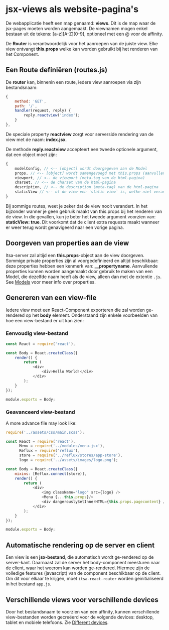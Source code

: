 # jsx-views als website-pagina's
De webapplicatie heeft een map genaamd: **views**. Dit is de map waar de jsx-pages moeten worden aangemaakt. De viewnamen mogen enkel bestaan uit de tekens: [a-z][A-Z][0-9], optioneel met een @ voor de affinity.

De **Router** is verantwoordelijk voor het aanroepen van de juiste view. Elke view ontvangt **this.props** welke kan worden gebruikt bij het renderen van het Component.

## Een Route definiëren (routes.js)
De **router** kan, binnenin een route, iedere view aanroepen via zijn bestandsnaam:

```js
{
    method: 'GET',
    path: '/',
    handler(request, reply) {
        reply.reactview('index');
    }
},
```
De speciale property **reactview** zorgt voor serverside rendering van de view met de naam: **index.jsx**.

De methode **reply.reactview** accepteert een tweede optionele argument, dat een object moet zijn:
```js
{
    modelConfig, // <-- [object] wordt doorgegeven aan de Model
    props, // <-- [object] wordt samengevoegd met this.props (aanvullend op de voorgedefinieerde porperties en model-properties)
    viewport, // <-- de viewport (meta-tag van de html-pagina)
    charset, // <-- de charset van de html-pagina
    description, // <-- de description (meta-tag) van de html-pagina
    staticView // <-- of de view een `static view` is, welke niet verandert
}
```


Bij sommige routes, weet je zeker dat de view nooit verandert. In het bijzonder wanner je geen gebruik maakt van this.props bij het renderen van de view. In die gevallen, kun je beter het tweede argument voorzien van: **staticView: true**. Dit voorkomt dat de client extra requests maakt wanneer er weer terug wordt genavigeerd naar een vorige pagina.


## Doorgeven van properties aan de view
Itsa-server zal altijd een **this.props**-object aan de view doorgeven. Sommige private properties zijn al voorgedefinieerd en altijd beschikbaar: deze properties hebben een kenmerk van: **__propertyname**. Aanvullende properties kunnen worden aangemaakt door gebruik te maken van een Model, die dezelfde naam heeft als de view, alleen dan met de extentie `.js`. See [Models](/models) voor meer info over properties.

## Genereren van een view-file
Iedere view moet een React-Component exporteren die zal worden ge-rendered op het **body** element. Onderstaand zijn enkele voorbeelden van hoe een view-bestand er uit kan zien:

### Eenvoudig view-bestand
```js
const React = require('react'),

const Body = React.createClass({
    render() {
        return (
            <div>
                <div>Hello World!</div>
            </div>
        );
    }
});

module.exports = Body;
```

### Geavanceerd view-bestand

A more advance file may look like:

```js
require('../assets/css/main.scss');

const React = require('react'),
      Menu = require('../modules/menu.jsx'),
      Reflux = require('reflux'),
      store = require('../reflux/stores/app-store'),
      logo = require('../assets/images/logo.png');

const Body = React.createClass({
    mixins: [Reflux.connect(store)],
    render() {
        return (
            <div>
                <img className="logo" src={logo} />
                <Menu {...this.props}/>
                <div dangerouslySetInnerHTML={this.props.pagecontent} />
            </div>
        );
    }
});

module.exports = Body;
```

## Automatische rendering op de server en client

Een view is een **jsx-bestand**, die automatisch wordt ge-rendered op de server-kant. Daarnaast zal de server het body-component meesturen naar de client, waar het weerom kan worden ge-rendered. Hiermee zijn de volledige features (javascript) van de component beschikbaar op de client. Om dit voor elkaar te krijgen, moet `itsa-react-router` worden geinitialiseerd in het bestand `app.js`.

## Verschillende views voor verschillende devices

Door het bestandsnaam te voorzien van een affinity, kunnen verschillende view-bestanden worden gecreëerd voor de volgende devices: desktop, tablet en mobiele telefoons. Zie [Different devices](/different-devices).